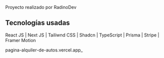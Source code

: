 Proyecto realizado por RadinoDev

##  Tecnologías usadas

React JS | Next JS | Tailiwnd CSS | Shadcn | TypeScript | Prisma | Stripe | Framer Motion 

pagina-alquiler-de-autos.vercel.app_ 

